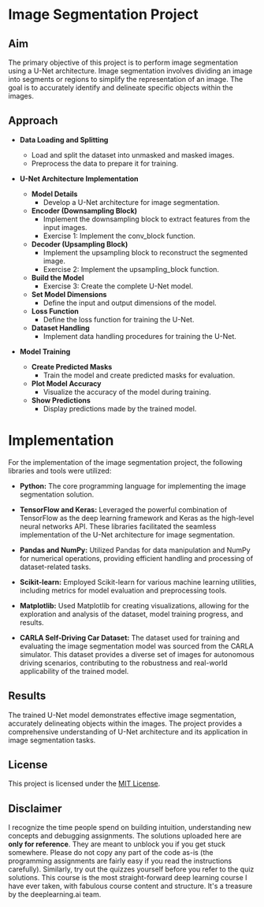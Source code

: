 # Image Segmentation Project

## Aim
The primary objective of this project is to perform image segmentation using a U-Net architecture. Image segmentation involves dividing an image into segments or regions to simplify the representation of an image. The goal is to accurately identify and delineate specific objects within the images.

## Approach
- **Data Loading and Splitting**
  - Load and split the dataset into unmasked and masked images.
  - Preprocess the data to prepare it for training.

- **U-Net Architecture Implementation**
  - **Model Details**
    - Develop a U-Net architecture for image segmentation.
  - **Encoder (Downsampling Block)**
    - Implement the downsampling block to extract features from the input images.
    - Exercise 1: Implement the conv_block function.
  - **Decoder (Upsampling Block)**
    - Implement the upsampling block to reconstruct the segmented image.
    - Exercise 2: Implement the upsampling_block function.
  - **Build the Model**
    - Exercise 3: Create the complete U-Net model.
  - **Set Model Dimensions**
    - Define the input and output dimensions of the model.
  - **Loss Function**
    - Define the loss function for training the U-Net.
  - **Dataset Handling**
    - Implement data handling procedures for training the U-Net.

- **Model Training**
  - **Create Predicted Masks**
    - Train the model and create predicted masks for evaluation.
  - **Plot Model Accuracy**
    - Visualize the accuracy of the model during training.
  - **Show Predictions**
    - Display predictions made by the trained model.
# Implementation

For the implementation of the image segmentation project, the following libraries and tools were utilized:

- **Python:** The core programming language for implementing the image segmentation solution.

- **TensorFlow and Keras:** Leveraged the powerful combination of TensorFlow as the deep learning framework and Keras as the high-level neural networks API. These libraries facilitated the seamless implementation of the U-Net architecture for image segmentation.

- **Pandas and NumPy:** Utilized Pandas for data manipulation and NumPy for numerical operations, providing efficient handling and processing of dataset-related tasks.

- **Scikit-learn:** Employed Scikit-learn for various machine learning utilities, including metrics for model evaluation and preprocessing tools.

- **Matplotlib:** Used Matplotlib for creating visualizations, allowing for the exploration and analysis of the dataset, model training progress, and results.

- **CARLA Self-Driving Car Dataset:** The dataset used for training and evaluating the image segmentation model was sourced from the CARLA simulator. This dataset provides a diverse set of images for autonomous driving scenarios, contributing to the robustness and real-world applicability of the trained model.

## Results
The trained U-Net model demonstrates effective image segmentation, accurately delineating objects within the images. The project provides a comprehensive understanding of U-Net architecture and its application in image segmentation tasks.  

## License
This project is licensed under the [MIT License](LICENSE).

## Disclaimer

I recognize the time people spend on building intuition, understanding new concepts and debugging assignments. The solutions uploaded here are **only for reference**. They are meant to unblock you if you get stuck somewhere. Please do not copy any part of the code as-is (the programming assignments are fairly easy if you read the instructions carefully). Similarly, try out the quizzes yourself before you refer to the quiz solutions. This course is the most straight-forward deep learning course I have ever taken, with fabulous course content and structure. It's a treasure by the deeplearning.ai team.
